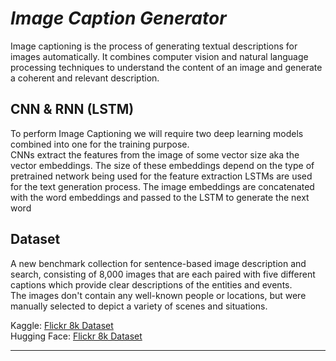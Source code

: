 # ***Image Caption Generator***

Image captioning is the process of generating textual descriptions for images
automatically. It combines computer vision and natural language processing techniques to
understand the content of an image and generate a coherent and relevant description.

## CNN & RNN (LSTM)

To perform Image Captioning we will require two deep learning models combined into one for the training purpose. <br>
CNNs extract the features from the image of some vector size aka the vector embeddings. The size of these embeddings depend on the type of pretrained network being used for the feature extraction
LSTMs are used for the text generation process. The image embeddings are concatenated with the word embeddings and passed to the LSTM to generate the next word

## Dataset

A new benchmark collection for sentence-based image description and search, consisting of 8,000 images that are each paired with five different captions which provide clear descriptions of the entities and events. <br>
The images don't contain any well-known people or locations, but were manually selected to depict a variety of scenes and situations. <br>

Kaggle: [Flickr 8k Dataset](https://www.kaggle.com/datasets/adityajn105/flickr8k) <br>
Hugging Face: [Flickr 8k Dataset](https://huggingface.co/datasets/jxie/flickr8k)

<hr>
